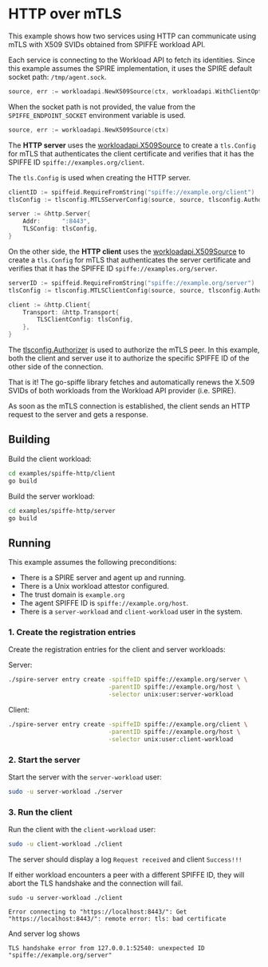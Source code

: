 # HTTP over mTLS

This example shows how two services using HTTP can communicate using mTLS with X509 SVIDs obtained from SPIFFE workload API.

Each service is connecting to the Workload API to fetch its identities. Since this example assumes the SPIRE implementation, it uses the SPIRE default socket path: `/tmp/agent.sock`. 

```go
source, err := workloadapi.NewX509Source(ctx, workloadapi.WithClientOptions(workloadapi.WithAddr(socketPath)))
```

When the socket path is not provided, the value from the `SPIFFE_ENDPOINT_SOCKET` environment variable is used.

```go
source, err := workloadapi.NewX509Source(ctx)
```

The **HTTP server** uses the [workloadapi.X509Source](https://pkg.go.dev/github.com/spiffe/go-spiffe/v2/workloadapi?tab=doc#X509Source) to create a `tls.Config` for mTLS that authenticates the client certificate and verifies that it has the SPIFFE ID `spiffe://examples.org/client`.

The `tls.Config` is used when creating the HTTP server.

```go
clientID := spiffeid.RequireFromString("spiffe://example.org/client")
tlsConfig := tlsconfig.MTLSServerConfig(source, source, tlsconfig.AuthorizeID(clientID))

server := &http.Server{
    Addr:      ":8443",
    TLSConfig: tlsConfig,
}
```
	
On the other side, the **HTTP client** uses the [workloadapi.X509Source](https://pkg.go.dev/github.com/spiffe/go-spiffe/v2/workloadapi?tab=doc#X509Source) to create a `tls.Config` for mTLS that authenticates the server certificate and verifies that it has the SPIFFE ID `spiffe://examples.org/server`. 

```go
serverID := spiffeid.RequireFromString("spiffe://example.org/server")
tlsConfig := tlsconfig.MTLSClientConfig(source, source, tlsconfig.AuthorizeID(serverID))

client := &http.Client{
    Transport: &http.Transport{
        TLSClientConfig: tlsConfig,
    },
}
```

The [tlsconfig.Authorizer](https://pkg.go.dev/github.com/spiffe/go-spiffe/v2/spiffetls/tlsconfig?tab=doc#Authorizer) is used to authorize the mTLS peer. In this example, both the client and server use it to authorize the specific SPIFFE ID of the other side of the connection.

That is it! The go-spiffe library fetches and automatically renews the X.509 SVIDs of both workloads from the Workload API provider (i.e. SPIRE).

As soon as the mTLS connection is established, the client sends an HTTP request to the server and gets a response.

## Building
Build the client workload:
```bash
cd examples/spiffe-http/client
go build
```

Build the server workload:
```bash
cd examples/spiffe-http/server
go build
```

## Running
This example assumes the following preconditions:
- There is a SPIRE server and agent up and running.
- There is a Unix workload attestor configured.
- The trust domain is `example.org`
- The agent SPIFFE ID is `spiffe://example.org/host`.
- There is a `server-workload` and `client-workload` user in the system.

### 1. Create the registration entries
Create the registration entries for the client and server workloads:

Server:
```bash
./spire-server entry create -spiffeID spiffe://example.org/server \
                            -parentID spiffe://example.org/host \
                            -selector unix:user:server-workload
```

Client: 
```bash
./spire-server entry create -spiffeID spiffe://example.org/client \
                            -parentID spiffe://example.org/host \
                            -selector unix:user:client-workload
```

### 2. Start the server
Start the server with the `server-workload` user:
```bash
sudo -u server-workload ./server
```

### 3. Run the client
Run the client with the `client-workload` user:
```bash
sudo -u client-workload ./client
```

The server should display a log `Request received` and client `Success!!!`

If either workload encounters a peer with a different SPIFFE ID, they will abort the TLS handshake and the connection will fail.

```
sudo -u server-workload ./client

Error connecting to "https://localhost:8443/": Get "https://localhost:8443/": remote error: tls: bad certificate
```

And server log shows

```
TLS handshake error from 127.0.0.1:52540: unexpected ID "spiffe://example.org/server"
```
